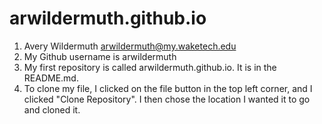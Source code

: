 # arwildermuth.github.io
1. Avery Wildermuth arwildermuth@my.waketech.edu
2. My Github username is arwildermuth
3. My first repository is called arwildermuth.github.io. It is in the README.md. 
4. To clone my file, I clicked on the file button in the top left corner, and I clicked "Clone Repository". I then chose the location I wanted it to go and cloned it.


